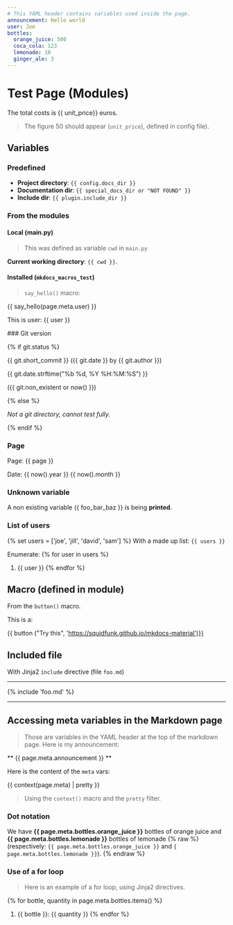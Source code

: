 ```yaml
---
# This YAML header contains variables used inside the page.
announcement: Hello world
user: Joe
bottles:
  orange_juice: 500
  coca_cola: 123
  lemonade: 10
  ginger_ale: 3
---
```


# Test Page (Modules)

The total costs is {{ unit_price}} euros.

> The figure 50 should appear (`unit_price`), defined in config file).



## Variables
### Predefined

- **Project directory**: `{{ config.docs_dir }}`
- **Documentation dir**: `{{ special_docs_dir or "NOT FOUND" }}`
- **Include dir**: `{{ plugin.include_dir }}`

### From the modules

#### Local (main.py)

> This was defined as variable `cwd` in `main.py`

**Current working directory**: `{{ cwd }}`.

#### Installed (`mkdocs_macros_test`)

> `say_hello()` macro:

{{ say_hello(page.meta.user) }}

This is user: {{ user }}


### Git version

{% if git.status %}

{{ git.short_commit }} ({{ git.date }} by {{ git.author }})

{{ git.date.strftime("%b %d, %Y %H:%M:%S") }}


({{ git.non_existent or now() }})

{% else %}

_Not a git directory, cannot test fully._

{% endif %}

### Page
Page: {{ page }}

Date: {{ now().year }} {{ now().month }}

### Unknown variable

A non existing variable {{ foo_bar_baz }} is being **printed**.



### List of users
{% set users = ['joe', 'jill', 'david', 'sam'] %}
With a made up list: `{{ users }}`

Enumerate:
{% for user in users %}
1. {{ user }}
{% endfor %}


## Macro (defined in module)

From the `button()` macro.

This is a:

{{ button ("Try this", 'https://squidfunk.github.io/mkdocs-material')}}

## Included file

With Jinja2 `include` directive (file `foo.md`)

---
{% include 'foo.md' %}

---

## Accessing meta variables in the Markdown page

> Those are variables in the YAML header at the top of the markdown page.
Here is my announcement:

** {{ page.meta.announcement }} **


Here is the content of the `meta` vars:

{{ context(page.meta) | pretty }}

> Using the `context()` macro and the `pretty` filter.

### Dot notation 
We have **{{ page.meta.bottles.orange_juice }}** bottles of orange juice and
**{{ page.meta.bottles.lemonade }}** bottles of lemonade
{% raw %} 
(respectively: `{{ page.meta.bottles.orange_juice }}` 
and `{ page.meta.bottles.lemonade }}`).
{% endraw %}

### Use of a for loop
> Here is an example of a for loop, using Jinja2 directives.

{% for bottle, quantity in page.meta.bottles.items() %}
1. {{ bottle }}: {{ quantity }}
{% endfor %}

